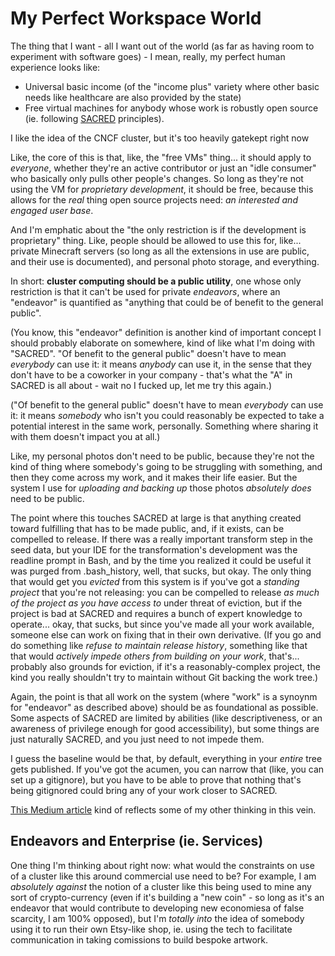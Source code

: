 # My Perfect Workspace World

The thing that I want - all I want out of the world (as far as having room to experiment with software goes) - I mean, really, my perfect human experience looks like:

- Universal basic income (of the "income plus" variety where other basic needs like healthcare are also provided by the state)
- Free virtual machines for anybody whose work is robustly open source (ie. following [SACRED][] principles).

[SACRED]: https://github.com/stuartpb/sacred-tenets

I like the idea of the CNCF cluster, but it's too heavily gatekept right now

Like, the core of this is that, like, the "free VMs" thing... it should apply to *everyone*, whether they're an active contributor or just an "idle consumer" who basically only pulls other people's changes. So long as they're not using the VM for *proprietary development*, it should be free, because this allows for the *real* thing open source projects need: *an interested and engaged user base*.

And I'm emphatic about the "the only restriction is if the development is proprietary" thing. Like, people should be allowed to use this for, like... private Minecraft servers (so long as all the extensions in use are public, and their use is documented), and personal photo storage, and everything.

In short: **cluster computing should be a public utility**, one whose only restriction is that it can't be used for private *endeavors*, where an "endeavor" is quantified as "anything that could be of benefit to the general public".

(You know, this "endeavor" definition is another kind of important concept I should probably elaborate on somewhere, kind of like what I'm doing with "SACRED". "Of benefit to the general public" doesn't have to mean *everybody* can use it: it means *anybody* can use it, in the sense that they don't have to be a coworker in your company - that's what the "A" in SACRED is all about - wait no I fucked up, let me try this again.)

("Of benefit to the general public" doesn't have to mean *everybody* can use it: it means *somebody* who isn't you could reasonably be expected to take a potential interest in the same work, personally. Something where sharing it with them doesn't impact you at all.)

Like, my personal photos don't need to be public, because they're not the kind of thing where somebody's going to be struggling with something, and then they come across my work, and it makes their life easier. But the system I use for *uploading and backing up* those photos *absolutely does* need to be public.

The point where this touches SACRED at large is that anything created toward fulfilling that has to be made public, and, if it exists, can be compelled to release. If there was a really important transform step in the seed data, but your IDE for the transformation's development was the readline prompt in Bash, and by the time you realized it could be useful it was purged from .bash_history, well, that sucks, but okay. The only thing that would get you *evicted* from this system is if you've got a *standing project* that you're not releasing: you can be compelled to release *as much of the project as you have access to* under threat of eviction, but if the project is bad at SACRED and requires a bunch of expert knowledge to operate... okay, that sucks, but since you've made all your work available, someone else can work on fixing that in their own derivative. (If you go and do something like *refuse to maintain release history*, something like that that would *actively impede others from building on your work*, that's... probably also grounds for eviction, if it's a reasonably-complex project, the kind you really shouldn't try to maintain without Git backing the work tree.)

Again, the point is that all work on the system (where "work" is a synoynm for "endeavor" as described above) should be as foundational as possible. Some aspects of SACRED are limited by abilities (like descriptiveness, or an awareness of privilege enough for good accessibility), but some things are just naturally SACRED, and you just need to not impede them.

I guess the baseline would be that, by default, everything in your *entire* tree gets published. If you've got the acumen, you can narrow that (like, you can set up a gitignore), but you have to be able to prove that nothing that's being gitignored could bring any of your work closer to SACRED.

[This Medium article](https://medium.com/@jkriss/anti-capitalist-human-scale-software-and-why-it-matters-5936a372b9d) kind of reflects some of my other thinking in this vein.

## Endeavors and Enterprise (ie. Services)

One thing I'm thinking about right now: what would the constraints on use of a cluster like this around commercial use need to be? For example, I am *absolutely against* the notion of a cluster like this being used to mine any sort of crypto-currency (even if it's building a "new coin" - so long as it's an endeavor that would contribute to developing new economiesa of false scarcity, I am 100% opposed), but I'm *totally into* the idea of somebody using it to run their own Etsy-like shop, ie. using the tech to facilitate communication in taking comissions to build bespoke artwork.
